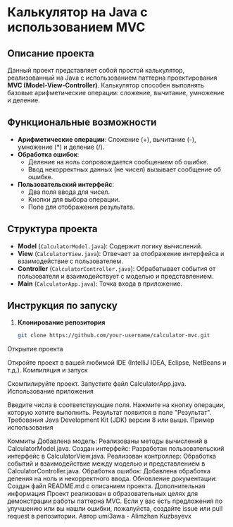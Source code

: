 # Калькулятор на Java с использованием MVC

## Описание проекта

Данный проект представляет собой простой калькулятор, реализованный на Java с использованием паттерна проектирования **MVC (Model-View-Controller)**. Калькулятор способен выполнять базовые арифметические операции: сложение, вычитание, умножение и деление.

## Функциональные возможности

- **Арифметические операции**: Сложение (+), вычитание (-), умножение (*) и деление (/).
- **Обработка ошибок**:
  - Деление на ноль сопровождается сообщением об ошибке.
  - Ввод некорректных данных (не чисел) вызывает сообщение об ошибке.
- **Пользовательский интерфейс**:
  - Два поля ввода для чисел.
  - Кнопки для выбора операции.
  - Поле для отображения результата.

## Структура проекта

- **Model** (`CalculatorModel.java`): Содержит логику вычислений.
- **View** (`CalculatorView.java`): Отвечает за отображение интерфейса и взаимодействие с пользователем.
- **Controller** (`CalculatorController.java`): Обрабатывает события от пользователя и взаимодействует с моделью и представлением.
- **Main** (`CalculatorApp.java`): Точка входа в приложение.

## Инструкция по запуску

1. **Клонирование репозитория**

   ```bash
   git clone https://github.com/your-username/calculator-mvc.git
Открытие проекта

Откройте проект в вашей любимой IDE (IntelliJ IDEA, Eclipse, NetBeans и т.д.).
Компиляция и запуск

Скомпилируйте проект.
Запустите файл CalculatorApp.java.
Использование приложения

Введите числа в соответствующие поля.
Нажмите на кнопку операции, которую хотите выполнить.
Результат появится в поле "Результат".
Требования
Java Development Kit (JDK) версии 8 или выше.
Пример использования

Коммиты
Добавлена модель: Реализованы методы вычислений в CalculatorModel.java.
Создан интерфейс: Разработан пользовательский интерфейс в CalculatorView.java.
Реализован контроллер: Обработка событий и взаимодействие между моделью и представлением в CalculatorController.java.
Обработка ошибок: Добавлена обработка деления на ноль и некорректного ввода.
Обновление документации: Создан файл README.md с описанием проекта.
Дополнительная информация
Проект реализован в образовательных целях для демонстрации работы паттерна MVC.
Если у вас есть предложения по улучшению или вы нашли ошибки, пожалуйста, создайте issue или pull request в репозитории.
Автор
umi3awa - Alimzhan Kuzbayevx
